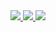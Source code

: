 <a href="https://codeclimate.com/github/codeclimate/codeclimate/maintainability">
  <img src="https://api.codeclimate.com/v1/badges/a99a88d28ad37a79dbf6/maintainability" />
</a>
<a href="https://github.com/igor23samohvalov/frontend-project-lvl1/actions/workflows/github-actions-demo.yml">
  <img src="https://github.com/igor23samohvalov/frontend-project-lvl1/actions/workflows/github-actions-demo.yml/badge.svg"></img>
</a>
<a href="https://asciinema.org/a/VjMIGcTfjnHD5rdlDhqBZzUKQ">
  <img src="https://asciinema.org/a/VjMIGcTfjnHD5rdlDhqBZzUKQ.svg"></img>
</a>